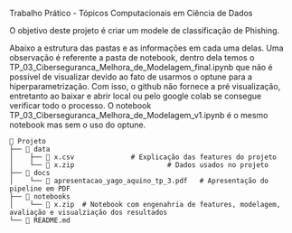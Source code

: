 Trabalho Prático - Tópicos Computacionais em Ciência de Dados

O objetivo deste projeto é criar um modele de classificação de Phishing.

Abaixo a estrutura das pastas e as informações em cada uma delas. Uma observação é referente a pasta de notebook, dentro dela temos o TP_03_Ciberseguranca_Melhora_de_Modelagem_final.ipynb que não é possível de visualizar devido ao fato de usarmos o optune para a hiperparametrização. Com isso, o github não fornece a pré visualização, entretanto ao baixar e abrir local ou pelo google colab se consegue verificar todo o processo. O notebook TP_03_Ciberseguranca_Melhora_de_Modelagem_v1.ipynb é o mesmo notebook mas sem o uso do optune.
```
📁 Projeto
├── 📁 data
│    ├── 📄 x.csv              # Explicação das features do projeto
│    └── 📄 x.zip                       # Dados usados no projeto
├── 📁 docs
│    └── 📄 apresentacao_yago_aquino_tp_3.pdf   # Apresentação do pipeline em PDF
├── 📁 notebooks
│    └── 📄 x.zip  # Notebook com engenahria de features, modelagem, avaliação e visualziação dos resultados
└── 📄 README.md
```
